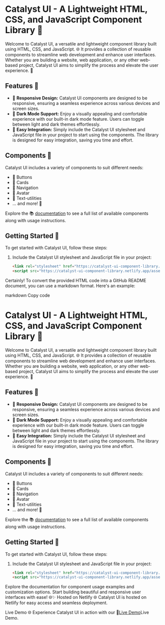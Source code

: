  # Catalyst UI - A Lightweight HTML, CSS, and JavaScript Component Library 🚀

Welcome to Catalyst UI, a versatile and lightweight component library built using HTML, CSS, and JavaScript. 🌐 It provides a collection of reusable components to streamline web development and enhance user interfaces. Whether you are building a website, web application, or any other web-based project, Catalyst UI aims to simplify the process and elevate the user experience. 🚀

## Features 🌟

- 📱 **Responsive Design:** Catalyst UI components are designed to be responsive, ensuring a seamless experience across various devices and screen sizes.
- 🌙 **Dark Mode Support:** Enjoy a visually appealing and comfortable experience with our built-in dark mode feature. Users can toggle between light and dark themes effortlessly.
- 🧩 **Easy Integration:** Simply include the Catalyst UI stylesheet and JavaScript file in your project to start using the components. The library is designed for easy integration, saving you time and effort.

## Components 🎉

Catalyst UI includes a variety of components to suit different needs:

- 🔘 Buttons
- 📇 Cards
- 🔗 Navigation 
- 👤 Avatar
- 📝 Text-utilities
- ... and more! 🚀

Explore the 📚 [documentation](https://catalyst-ui-component-library.netlify.app/documentation) to see a full list of available components along with usage instructions.

## Getting Started 🚀

To get started with Catalyst UI, follow these steps:

1. Include the Catalyst UI stylesheet and JavaScript file in your project:
   ```html
   <link rel="stylesheet" href="https://catalyst-ui-component-library.netlify.app/assets/styles/cui-use.css">
   <script src="https://catalyst-ui-component-library.netlify.app/assets/Js/script.js"></script>

Certainly! To convert the provided HTML code into a GitHub README document, you can use a markdown format. Here's an example:

markdown
Copy code
# Catalyst UI - A Lightweight HTML, CSS, and JavaScript Component Library 🚀

Welcome to Catalyst UI, a versatile and lightweight component library built using HTML, CSS, and JavaScript. 🌐 It provides a collection of reusable components to streamline web development and enhance user interfaces. Whether you are building a website, web application, or any other web-based project, Catalyst UI aims to simplify the process and elevate the user experience. 🚀

## Features 🌟

- 📱 **Responsive Design:** Catalyst UI components are designed to be responsive, ensuring a seamless experience across various devices and screen sizes.
- 🌙 **Dark Mode Support:** Enjoy a visually appealing and comfortable experience with our built-in dark mode feature. Users can toggle between light and dark themes effortlessly.
- 🧩 **Easy Integration:** Simply include the Catalyst UI stylesheet and JavaScript file in your project to start using the components. The library is designed for easy integration, saving you time and effort.

## Components 🎉

Catalyst UI includes a variety of components to suit different needs:

- 🔘 Buttons
- 📇 Cards
- 🔗 Navigation 
- 👤 Avatar
- 📝 Text-utilities
- ... and more! 🚀

Explore the 📚 [documentation](https://catalyst-ui-component-library.netlify.app/documentation) to see a full list of available components along with usage instructions.

## Getting Started 🚀

To get started with Catalyst UI, follow these steps:

1. Include the Catalyst UI stylesheet and JavaScript file in your project:
   ```html
   <link rel="stylesheet" href="https://catalyst-ui-component-library.netlify.app/assets/styles/cui-use.css">
   <script src="https://catalyst-ui-component-library.netlify.app/assets/Js/script.js"></script>
Explore the documentation for component usage examples and customization options.
Start building beautiful and responsive user interfaces with ease! 🌐✨
Hosted on Netlify 🌐
Catalyst UI is hosted on Netlify for easy access and seamless deployment.

Live Demo 🌐
Experience Catalyst UI in action with our 🚀[Live Demo](https://catalyst-ui-component-library.netlify.app/)Live Demo.
